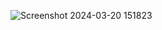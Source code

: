 ![Screenshot 2024-03-20 151823](https://github.com/ShahinAlamK/1ClickVPN/assets/91818093/117d9ed3-bb16-4137-ab63-9c54282cb3d7)
